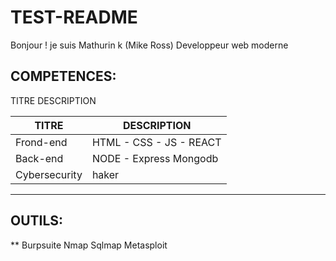# TEST-README

Bonjour ! je suis Mathurin k (Mike Ross) Developpeur web moderne

## COMPETENCES:
 TITRE 
 DESCRIPTION        

|TITRE | DESCRIPTION|  
|------|------------  
|Frond-end | HTML - CSS - JS - REACT|  
|Back-end  | NODE - Express  Mongodb|  
|Cybersecurity | haker|  
-----------------------  

## OUTILS: 

** Burpsuite  Nmap Sqlmap Metasploit
